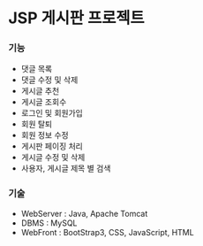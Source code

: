 # JSP 게시판 프로젝트

### 기능
* 댓글 목록
* 댓글 수정 및 삭제 
* 게시글 추천
* 게시글 조회수
* 로그인 및 회원가입
* 회원 탈퇴
* 회원 정보 수정 
* 게시판 페이징 처리
* 게시글 수정 및 삭제
* 사용자, 게시글 제목 별 검색

### 기술
* WebServer : Java, Apache Tomcat
* DBMS : MySQL
* WebFront : BootStrap3, CSS, JavaScript, HTML
